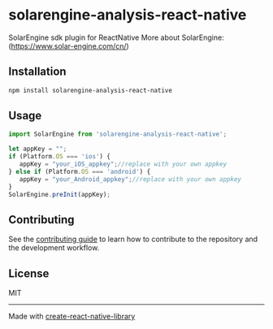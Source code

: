 # solarengine-analysis-react-native

SolarEngine sdk plugin for ReactNative
More about SolarEngine: (https://www.solar-engine.com/cn/)

## Installation

```sh
npm install solarengine-analysis-react-native
```

## Usage


```js
import SolarEngine from 'solarengine-analysis-react-native';

let appKey = ""; 
if (Platform.OS === 'ios') {
   appKey = "your_iOS_appkey";//replace with your own appkey
} else if (Platform.OS === 'android') {
   appKey = "your_Android_appkey";//replace with your own appkey
}    
SolarEngine.preInit(appKey);

```


## Contributing

See the [contributing guide](CONTRIBUTING.md) to learn how to contribute to the repository and the development workflow.

## License

MIT

---

Made with [create-react-native-library](https://github.com/callstack/react-native-builder-bob)
